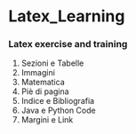# Latex_Learning
<h3>Latex exercise and training</h3>
<ol>
<li>Sezioni e Tabelle</li>
<li>Immagini</li>
<li>Matematica</li>
<li>Piè di pagina</li>
<li>Indice e Bibliografia</li>
<li>Java e Python Code</li>
<li>Margini e Link</li>
</ol>
